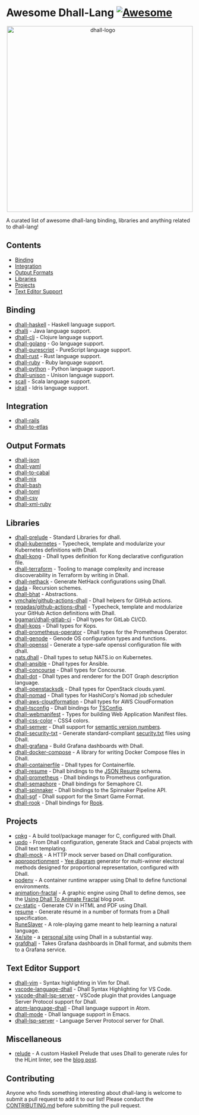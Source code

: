 # Awesome Dhall-Lang [![Awesome](https://awesome.re/badge.svg)](https://awesome.re)

<div align="center">
    <div>
        <img width="500" src="img/dhall-logo.svg" alt="dhall-logo">
    </div>
</div>

A curated list of awesome dhall-lang binding, libraries and anything related to dhall-lang!

## Contents
- [Binding](#binding)
- [Integration](#integration)
- [Output Formats](#output-formats)
- [Libraries](#libraries)
- [Projects](#projects)
- [Text Editor Support](#text-editor-support)

## Binding
- [dhall-haskell](https://github.com/dhall-lang/dhall-haskell) - Haskell language support.
- [dhallj](https://github.com/travisbrown/dhallj) - Java language support.
- [dhall-clj](https://github.com/f-f/dhall-clj) - Clojure language support.
- [dhall-golang](https://github.com/philandstuff/dhall-golang) - Go language support.
- [dhall-purescript](https://github.com/MonoidMusician/dhall-purescript) - PureScript language support.
- [dhall-rust](https://github.com/Nadrieril/dhall-rust) - Rust language support.
- [dhall-ruby](https://git.sr.ht/~singpolyma/dhall-ruby) - Ruby language support.
- [dhall-python](https://github.com/s-zeng/dhall-python) - Python language support.
- [dhall-unison](https://github.com/hagl/dhall-unison) - Unison language support.
- [scall](https://github.com/winitzki/scall) - Scala language support.
- [idrall](https://github.com/alexhumphreys/idrall) - Idris language support.

## Integration
- [dhall-rails](https://git.sr.ht/~singpolyma/dhall-rails)
- [dhall-to-etlas](https://github.com/eta-lang/dhall-to-etlas)

## Output Formats
- [dhall-json](https://github.com/dhall-lang/dhall-haskell/tree/master/dhall-json)
- [dhall-yaml](https://github.com/dhall-lang/dhall-haskell/tree/master/dhall-yaml)
- [dhall-to-cabal](https://github.com/dhall-lang/dhall-to-cabal)
- [dhall-nix](https://github.com/dhall-lang/dhall-haskell/tree/master/dhall-nix)
- [dhall-bash](https://github.com/dhall-lang/dhall-haskell/tree/master/dhall-bash)
- [dhall-toml](https://github.com/dhall-lang/dhall-haskell/tree/main/dhall-toml)
- [dhall-csv](https://github.com/dhall-lang/dhall-haskell/tree/main/dhall-csv)
- [dhall-xml-ruby](https://git.sr.ht/~singpolyma/dhall-xml-ruby)

## Libraries
- [dhall-prelude](https://github.com/dhall-lang/dhall-lang/tree/master/Prelude) - Standard Libraries for dhall.
- [dhall-kubernetes](https://github.com/dhall-lang/dhall-kubernetes) - Typecheck, template and modularize your Kubernetes definitions with Dhall.
- [dhall-kong](https://github.com/RyanSiu1995/dhall-kong) - Dhall types definition for Kong declarative configuration file.
- [dhall-terraform](https://github.com/blast-hardcheese/dhall-terraform) - Tooling to manage complexity and increase discoverability in Terraform by writing in Dhall.
- [dhall-nethack](https://github.com/dhall-lang/dhall-nethack) - Generate NetHack configurations using Dhall.
- [dada](https://github.com/sellout/dada) - Recursion schemes.
- [dhall-bhat](https://github.com/FormationAI/dhall-bhat/) - Abstractions.
- [vmchale/github-actions-dhall](https://github.com/vmchale/github-actions-dhall) - Dhall helpers for GitHub actions.
- [regadas/github-actions-dhall](https://github.com/regadas/github-actions-dhall) - Typecheck, template and modularize your GitHub Action definitions with Dhall.
- [bgamari/dhall-gitlab-ci](https://github.com/bgamari/dhall-gitlab-ci) - Dhall types for GitLab CI/CD.
- [dhall-kops](https://github.com/coralogix/dhall-kops) - Dhall types for Kops.
- [dhall-prometheus-operator](https://github.com/coralogix/dhall-prometheus-operator) - Dhall types for the Prometheus Operator.
- [dhall-genode](https://git.sr.ht/~ehmry/dhall-genode) - Genode OS configuration types and functions.
- [dhall-openssl](https://github.com/jvanbruegge/dhall-openssl) - Generate a type-safe openssl configuration file with dhall.
- [nats.dhall](https://github.com/wallyqs/nats.dhall) - Dhall types to setup NATS.io on Kubernetes.
- [dhall-ansible](https://github.com/softwarefactory-project/dhall-ansible) - Dhall types for Ansible.
- [dhall-concourse](https://github.com/coralogix/dhall-concourse) - Dhall types for Concourse.
- [dhall-dot](https://github.com/Gabriel439/dhall-dot) - Dhall types and renderer for the DOT Graph description language.
- [dhall-openstacksdk](https://github.com/softwarefactory-project/dhall-openstacksdk) - Dhall types for OpenStack clouds.yaml.
- [dhall-nomad](https://github.com/seatgeek/dhall-nomad) - Dhall types for HashiCorp's Nomad job scheduler
- [dhall-aws-cloudformation](https://github.com/jcouyang/dhall-aws-cloudformation) - Dhall types for AWS CloudFormation
- [dhall-tsconfig](https://github.com/maxdeviant/dhall-tsconfig) - Dhall bindings for [TSConfig](https://www.typescriptlang.org/tsconfig).
- [dhall-webmanifest](https://gitlab.com/toastal/dhall-webmanifest) - Types for building Web Application Manifest files.
- [dhall-css-color](https://gitlab.com/toastal/dhall-css-color) - CSS4 colors.
- [dhall-semver](https://github.com/Gabriella439/dhall-semver) - Dhall support for [semantic version numbers](https://semver.org/).
- [dhall-security-txt](https://github.com/coralogix/dhall-security-txt) - Generate standard-compliant [security.txt](https://securitytxt.org/) files using Dhall.
- [dhall-grafana](https://github.com/weeezes/dhall-grafana) - Build Grafana dashboards with Dhall.
- [dhall-docker-compose](https://github.com/sbdchd/dhall-docker-compose) - A library for writing Docker Compose files in Dhall.
- [dhall-containerfile](https://github.com/softwarefactory-project/dhall-containerfile) - Dhall types for Containerfile.
- [dhall-resume](https://github.com/gaelreyrol/dhall-resume) - Dhall bindings to the [JSON Resume](https://jsonresume.org) schema.
- [dhall-prometheus](https://github.com/softwarefactory-project/dhall-prometheus) - Dhall bindings to Prometheus configuration.
- [dhall-semaphore](https://github.com/maxdeviant/dhall-semaphore) - Dhall bindings for Semaphore CI.
- [dhall-spinnaker](https://github.com/zendesk/dhall-spinnaker) - Dhall bindings to the Spinnaker Pipeline API.
- [dhall-sgf](https://github.com/TristanCacqueray/dhall-sgf) - Dhall support for the Smart Game Format.
- [dhall-rook](https://github.com/jbellerb/dhall-rook) - Dhall bindings for [Rook](https://rook.io/).

## Projects
- [cpkg](https://github.com/vmchale/cpkg) - A build tool/package manager for C, configured with Dhall.
- [updo](https://github.com/cabalism/updo) - From Dhall configuration, generate Stack and Cabal projects with Dhall text templating.
- [dhall-mock](https://github.com/dhall-mock/dhall-mock) - A HTTP mock server based on Dhall configuration.
- [approportionment](https://github.com/akazukin5151/approportionment) - [Yee diagram](https://electowiki.org/wiki/Yee_diagram) generator for multi-winner electoral methods designed for proportional representation, configured with Dhall.
- [podenv](https://github.com/podenv/podenv) - A container runtime wrapper using Dhall to define functional environments.
- [animation-fractal](https://gitlab.com/TristanCacqueray/animation-fractal) - A graphic engine using Dhall to define demos, see the [Using Dhall To Animate Fractal](https://tristancacqueray.github.io/blog/using-dhall-to-animate-fractal) blog post.
- [cv-static](https://github.com/mstksg/cv-static) - Generate CV in HTML and PDF using Dhall.
- [resume](https://github.com/s-zeng/resume) - Generate résumé in a number of formats from a Dhall specification.
- [RuneSlayer](https://github.com/MaxOw/RuneSlayer) - A role-playing game meant to help learning a natural language.
- [Xe/site](https://github.com/Xe/site) - a [personal site](https://xeiaso.net) using Dhall in a substantial way.
- [grafdhall](https://github.com/softwarefactory-project/grafdhall) - Takes Grafana dashboards in Dhall format, and submits them to a Grafana service.

## Text Editor Support
- [dhall-vim](https://github.com/vmchale/dhall-vim) - Syntax highlighting in Vim for Dhall.
- [vscode-language-dhall](https://github.com/PanAeon/vscode-language-dhall) - Dhall Syntax Highlighting for VS Code.
- [vscode-dhall-lsp-server](https://github.com/dhall-lang/vscode-dhall-lsp-server) - VSCode plugin that provides Language Server Protocol support for Dhall.
- [atom-language-dhall](https://github.com/jmitchell/atom-language-dhall) - Dhall language support in Atom.
- [dhall-mode](https://github.com/psibi/dhall-mode) - Dhall language support in Emacs.
- [dhall-lsp-server](https://github.com/dhall-lang/dhall-haskell/tree/main/dhall-lsp-server) - Language Server Protocol server for Dhall.

## Miscellaneous
- [relude](https://github.com/kowainik/relude/tree/main/hlint) - A custom Haskell Prelude that uses Dhall to generate rules for the HLint linter, see the [blog post](https://kowainik.github.io/posts/2018-09-09-dhall-to-hlint).

## Contributing
Anyone who finds something interesting about dhall-lang is welcome to submit a pull request to add it to our list!
Please conduct the [CONTRIBUTING.md](CONTRIBUTING.md) before submitting the pull request.
